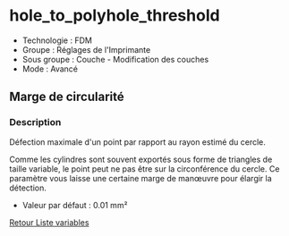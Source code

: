 # hole_to_polyhole_threshold

* Technologie : FDM
* Groupe :  Réglages de l'Imprimante
* Sous groupe : Couche - Modification des couches
* Mode : Avancé

## Marge de circularité

### Description

Défection maximale d'un point par rapport au rayon estimé du cercle.

Comme les cylindres sont souvent exportés sous forme de triangles de taille variable, le point peut ne pas être sur la circonférence du cercle. Ce paramètre vous laisse une certaine marge de manœuvre pour élargir la détection.

* Valeur par défaut : 0.01 mm²

[Retour Liste variables](variable_list.md)